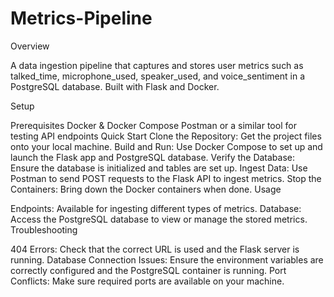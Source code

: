 # Metrics-Pipeline
Overview

A data ingestion pipeline that captures and stores user metrics such as talked_time, microphone_used, speaker_used, and voice_sentiment in a PostgreSQL database. Built with Flask and Docker.

Setup

Prerequisites
Docker & Docker Compose
Postman or a similar tool for testing API endpoints
Quick Start
Clone the Repository: Get the project files onto your local machine.
Build and Run: Use Docker Compose to set up and launch the Flask app and PostgreSQL database.
Verify the Database: Ensure the database is initialized and tables are set up.
Ingest Data: Use Postman to send POST requests to the Flask API to ingest metrics.
Stop the Containers: Bring down the Docker containers when done.
Usage

Endpoints: Available for ingesting different types of metrics.
Database: Access the PostgreSQL database to view or manage the stored metrics.
Troubleshooting

404 Errors: Check that the correct URL is used and the Flask server is running.
Database Connection Issues: Ensure the environment variables are correctly configured and the PostgreSQL container is running.
Port Conflicts: Make sure required ports are available on your machine.
